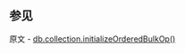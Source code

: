 ## 参见

原文 - [db.collection.initializeOrderedBulkOp()]( https://docs.mongodb.com/manual/reference/method/db.collection.initializeOrderedBulkOp/ )

